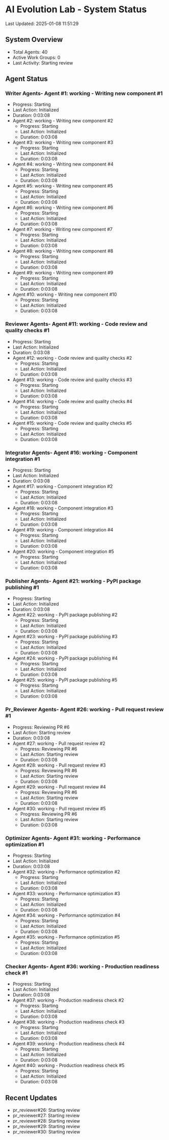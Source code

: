 # AI Evolution Lab - System Status
Last Updated: 2025-01-08 11:51:29

## System Overview
- Total Agents: 40
- Active Work Groups: 0
- Last Activity: Starting review

## Agent Status

### Writer Agents- Agent #1: working - Writing new component #1
  - Progress: Starting
  - Last Action: Initialized
  - Duration: 0:03:08
- Agent #2: working - Writing new component #2
  - Progress: Starting
  - Last Action: Initialized
  - Duration: 0:03:08
- Agent #3: working - Writing new component #3
  - Progress: Starting
  - Last Action: Initialized
  - Duration: 0:03:08
- Agent #4: working - Writing new component #4
  - Progress: Starting
  - Last Action: Initialized
  - Duration: 0:03:08
- Agent #5: working - Writing new component #5
  - Progress: Starting
  - Last Action: Initialized
  - Duration: 0:03:08
- Agent #6: working - Writing new component #6
  - Progress: Starting
  - Last Action: Initialized
  - Duration: 0:03:08
- Agent #7: working - Writing new component #7
  - Progress: Starting
  - Last Action: Initialized
  - Duration: 0:03:08
- Agent #8: working - Writing new component #8
  - Progress: Starting
  - Last Action: Initialized
  - Duration: 0:03:08
- Agent #9: working - Writing new component #9
  - Progress: Starting
  - Last Action: Initialized
  - Duration: 0:03:08
- Agent #10: working - Writing new component #10
  - Progress: Starting
  - Last Action: Initialized
  - Duration: 0:03:08

### Reviewer Agents- Agent #11: working - Code review and quality checks #1
  - Progress: Starting
  - Last Action: Initialized
  - Duration: 0:03:08
- Agent #12: working - Code review and quality checks #2
  - Progress: Starting
  - Last Action: Initialized
  - Duration: 0:03:08
- Agent #13: working - Code review and quality checks #3
  - Progress: Starting
  - Last Action: Initialized
  - Duration: 0:03:08
- Agent #14: working - Code review and quality checks #4
  - Progress: Starting
  - Last Action: Initialized
  - Duration: 0:03:08
- Agent #15: working - Code review and quality checks #5
  - Progress: Starting
  - Last Action: Initialized
  - Duration: 0:03:08

### Integrator Agents- Agent #16: working - Component integration #1
  - Progress: Starting
  - Last Action: Initialized
  - Duration: 0:03:08
- Agent #17: working - Component integration #2
  - Progress: Starting
  - Last Action: Initialized
  - Duration: 0:03:08
- Agent #18: working - Component integration #3
  - Progress: Starting
  - Last Action: Initialized
  - Duration: 0:03:08
- Agent #19: working - Component integration #4
  - Progress: Starting
  - Last Action: Initialized
  - Duration: 0:03:08
- Agent #20: working - Component integration #5
  - Progress: Starting
  - Last Action: Initialized
  - Duration: 0:03:08

### Publisher Agents- Agent #21: working - PyPI package publishing #1
  - Progress: Starting
  - Last Action: Initialized
  - Duration: 0:03:08
- Agent #22: working - PyPI package publishing #2
  - Progress: Starting
  - Last Action: Initialized
  - Duration: 0:03:08
- Agent #23: working - PyPI package publishing #3
  - Progress: Starting
  - Last Action: Initialized
  - Duration: 0:03:08
- Agent #24: working - PyPI package publishing #4
  - Progress: Starting
  - Last Action: Initialized
  - Duration: 0:03:08
- Agent #25: working - PyPI package publishing #5
  - Progress: Starting
  - Last Action: Initialized
  - Duration: 0:03:08

### Pr_Reviewer Agents- Agent #26: working - Pull request review #1
  - Progress: Reviewing PR #6
  - Last Action: Starting review
  - Duration: 0:03:08
- Agent #27: working - Pull request review #2
  - Progress: Reviewing PR #6
  - Last Action: Starting review
  - Duration: 0:03:08
- Agent #28: working - Pull request review #3
  - Progress: Reviewing PR #6
  - Last Action: Starting review
  - Duration: 0:03:08
- Agent #29: working - Pull request review #4
  - Progress: Reviewing PR #6
  - Last Action: Starting review
  - Duration: 0:03:08
- Agent #30: working - Pull request review #5
  - Progress: Reviewing PR #6
  - Last Action: Starting review
  - Duration: 0:03:08

### Optimizer Agents- Agent #31: working - Performance optimization #1
  - Progress: Starting
  - Last Action: Initialized
  - Duration: 0:03:08
- Agent #32: working - Performance optimization #2
  - Progress: Starting
  - Last Action: Initialized
  - Duration: 0:03:08
- Agent #33: working - Performance optimization #3
  - Progress: Starting
  - Last Action: Initialized
  - Duration: 0:03:08
- Agent #34: working - Performance optimization #4
  - Progress: Starting
  - Last Action: Initialized
  - Duration: 0:03:08
- Agent #35: working - Performance optimization #5
  - Progress: Starting
  - Last Action: Initialized
  - Duration: 0:03:08

### Checker Agents- Agent #36: working - Production readiness check #1
  - Progress: Starting
  - Last Action: Initialized
  - Duration: 0:03:08
- Agent #37: working - Production readiness check #2
  - Progress: Starting
  - Last Action: Initialized
  - Duration: 0:03:08
- Agent #38: working - Production readiness check #3
  - Progress: Starting
  - Last Action: Initialized
  - Duration: 0:03:08
- Agent #39: working - Production readiness check #4
  - Progress: Starting
  - Last Action: Initialized
  - Duration: 0:03:08
- Agent #40: working - Production readiness check #5
  - Progress: Starting
  - Last Action: Initialized
  - Duration: 0:03:08


## Recent Updates
- pr_reviewer#26: Starting review
- pr_reviewer#27: Starting review
- pr_reviewer#28: Starting review
- pr_reviewer#29: Starting review
- pr_reviewer#30: Starting review
